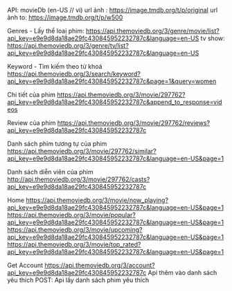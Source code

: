 API: movieDb (en-US // vi)
url ảnh : https://image.tmdb.org/t/p/original
url ảnh to: https://image.tmdb.org/t/p/w500

Genres - Lấy thể loaị
phim: 
https://api.themoviedb.org/3/genre/movie/list?api_key=e9e9d8da18ae29fc430845952232787c&language=en-US
tv show:
https://api.themoviedb.org/3/genre/tv/list?api_key=e9e9d8da18ae29fc430845952232787c&language=en-US

Keyword - Tìm kiếm theo từ khoá
https://api.themoviedb.org/3/search/keyword?api_key=e9e9d8da18ae29fc430845952232787c&page=1&query=women

Chi tiết của phim
https://api.themoviedb.org/3/movie/297762?api_key=e9e9d8da18ae29fc430845952232787c&append_to_response=videos

 Review của phim
https://api.themoviedb.org/3/movie/297762/reviews?api_key=e9e9d8da18ae29fc430845952232787c

 Danh sách phim tương tự của phim
https://api.themoviedb.org/3/movie/297762/similar?api_key=e9e9d8da18ae29fc430845952232787c&language=en-US&page=1

 Danh sách diễn viên của phim
http://api.themoviedb.org/3/movie/297762/casts?api_key=e9e9d8da18ae29fc430845952232787c

Home
https://api.themoviedb.org/3/movie/now_playing?api_key=e9e9d8da18ae29fc430845952232787c&language=en-US&page=1  
https://api.themoviedb.org/3/movie/popular?api_key=e9e9d8da18ae29fc430845952232787c&language=en-US&page=1 
https://api.themoviedb.org/3/movie/upcoming?api_key=e9e9d8da18ae29fc430845952232787c&language=en-US&page=1 
https://api.themoviedb.org/3/movie/top_rated?api_key=e9e9d8da18ae29fc430845952232787c&language=en-US&page=1

      


 
Get Account
	https://api.themoviedb.org/3/account?api_key=e9e9d8da18ae29fc430845952232787c
Api thêm vào danh sách yêu thích
POST:
Api lấy danh sách phim yêu thích
